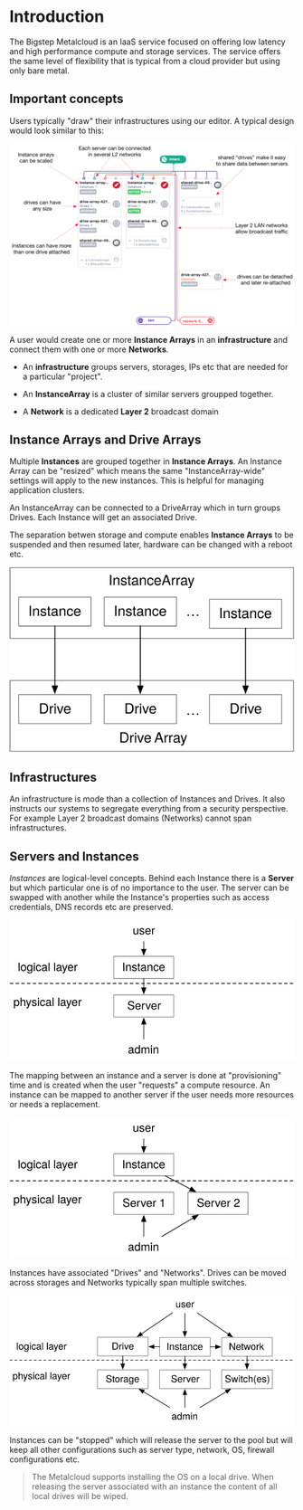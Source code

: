 # Introduction

The Bigstep Metalcloud is an IaaS service focused on offering low latency and high performance compute and storage services. The service offers the same level of flexibility that is typical from a cloud provider but using only bare metal.

## Important concepts

Users typically "draw" their infrastructures using our editor. A typical design would look similar to this:

![Infrastructure editor](/assets/general/introduction-7.png)

A user would create one or more **Instance Arrays** in an **infrastructure** and connect them with one or more **Networks**.

* An **infrastructure** groups servers, storages, IPs etc that are needed for a particular "project". 

* An **InstanceArray** is a cluster of similar servers groupped together.

* A **Network** is a dedicated **Layer 2** broadcast domain

## Instance Arrays and Drive Arrays

Multiple **Instances** are grouped together in **Instance Arrays**. An Instance Array can be "resized" which means the same "InstanceArray-wide" settings will apply to the new instances. This is helpful for managing application clusters.

An InstanceArray can be connected to a DriveArray which in turn groups Drives. Each Instance will get an associated Drive.

The separation betwen storage and compute enables **Instance Arrays** to be suspended and then resumed later, hardware can be changed with a reboot etc.

![](/assets/general/introduction-5.svg)

## Infrastructures

 An infrastructure is mode than a collection of Instances and Drives. It also instructs our systems to segregate everything from a security perspective. For example Layer 2 broadcast domains (Networks) cannot span infrastructures.

## Servers and Instances

*Instances* are logical-level concepts. Behind each Instance there is a **Server** but which particular one is of no importance to the user. The server can be swapped with another while the Instance's properties such as access credentials, DNS records etc are preserved.


![](/assets/general/introduction-2.svg)

The mapping between an instance and a server is done at "provisioning" time and is created when the user "requests" a compute resource. An instance can be mapped to another server if the user needs more resources or needs a replacement.

![](/assets/general/introduction-3.svg)

Instances have associated "Drives" and "Networks". Drives can be moved across storages and Networks typically span multiple switches. 

![](/assets/general/introduction-4.svg)

Instances can be "stopped" which will release the server to the pool but will keep all other configurations such as server type, network, OS, firewall configurations etc.

>The Metalcloud supports installing the OS on a local drive. When releasing the server associated with an instance the content of all local drives will be wiped.